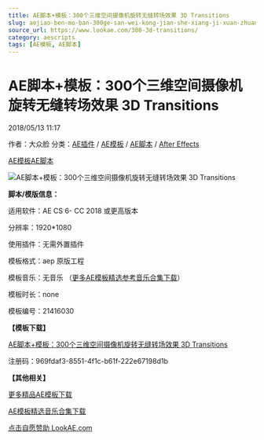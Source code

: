 ```yaml
---
title: AE脚本+模板：300个三维空间摄像机旋转无缝转场效果 3D Transitions
slug: aejiao-ben-mo-ban-300ge-san-wei-kong-jian-she-xiang-ji-xuan-zhuan-wu-feng-zhuan-chang-xiao-guo-3d-transitions
source_url: https://www.lookae.com/300-3d-transitions/
category: aescripts
tags: [AE模板, AE脚本]
---
```

# AE脚本+模板：300个三维空间摄像机旋转无缝转场效果 3D Transitions

2018/05/13 11:17

作者：大众脸
分类：[AE插件](https://www.lookae.com/after-effects/aechajian/) / [AE模板](https://www.lookae.com/after-effects/other-after-effects/) / [AE脚本](https://www.lookae.com/after-effects/aescripts/) / [After Effects](https://www.lookae.com/after-effects/)

[AE模板](https://www.lookae.com/tag/ae%e6%a8%a1%e6%9d%bf/)[AE脚本](https://www.lookae.com/tag/ae%e8%84%9a%e6%9c%ac/)

![AE脚本+模板：300个三维空间摄像机旋转无缝转场效果 3D Transitions](https://www.lookae.com/wp-content/uploads/2018/05/300-3D-Transitions.jpg "AE脚本+模板：300个三维空间摄像机旋转无缝转场效果 3D Transitions-LookAE.com")

**脚本/模版信息：**

适用软件：AE CS 6- CC 2018 或更高版本

分辨率：1920\*1080

使用插件：无需外置插件

模板格式：aep 原版工程

模板音乐：无音乐 （[更多AE模板精选参考音乐合集下载](https://item.taobao.com/item.htm?spm=a1z10.1.w4004-2793089344.4.MUvxbV&id=37289930486)）

模板时长：none

模板编号：21416030

**【模板下载】**

[AE脚本+模板：300个三维空间摄像机旋转无缝转场效果 3D Transitions](https://lookae.ctfile.com/fs/680462-290880099)

注册码：969fdaf3-8551-4f1c-b61f-222e67198d1b

**【其他相关】**

[更多精品AE模板下载](https://www.lookae.com/after-effects/other-after-effects/)

[AE模板精选音乐合集下载](https://item.taobao.com/item.htm?spm=a1z10.1.w4004-2793089344.4.MUvxbV&id=37289930486)

[点击自愿赞助 LookAE.com](https://www.lookae.com/sponsor/)
